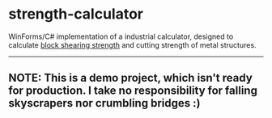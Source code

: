 # strength-calculator

WinForms/C# implementation of a industrial calculator, designed to calculate [block shearing strength](https://www.bgstructuralengineering.com/BGSCM14/BGSCM003/BGSCM00307.htm) and cutting strength of metal structures.

---

## NOTE: This is a demo project, which isn't ready for production. I take no responsibility for falling skyscrapers nor crumbling bridges :)
